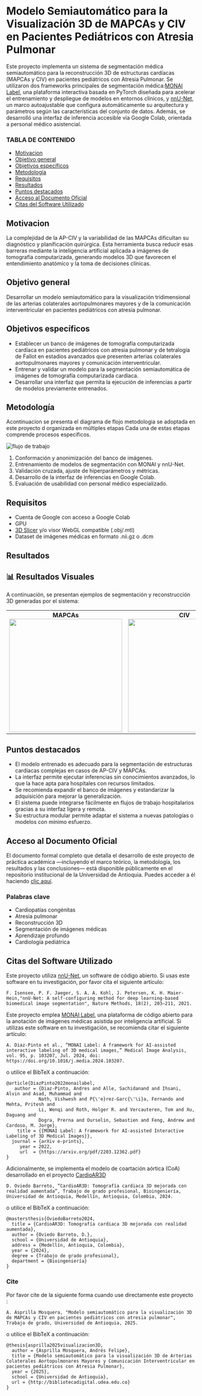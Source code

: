 # Modelo Semiautomático para la Visualización 3D de MAPCAs y CIV en Pacientes Pediátricos con Atresia Pulmonar

Este proyecto implementa un sistema de segmentación médica semiautomático para la reconstrucción 3D de estructuras cardíacas (MAPCAs y CIV) en pacientes pediátricos con Atresia Pulmonar. Se utilizaron dos frameworks principales de segmentación médica:[MONAI Label](https://github.com/Project-MONAI/MONAILabel/tree/main), una plataforma interactiva basada en PyTorch diseñada para acelerar el entrenamiento y despliegue de modelos en entornos clínicos, y [nnU-Net](https://github.com/MIC-DKFZ/nnUNet), un marco autoajustable que configura automáticamente su arquitectura y parámetros según las características del conjunto de datos. Además, se desarrolló una interfaz de inferencia accesible vía Google Colab, orientada a personal médico asistencial.


### TABLA DE CONTENIDO
- [Motivacion](#Motivacion)
- [Objetivo general](#Objetivo-general)
- [Objetivos específicos](#Objetivos-específicos)
- [Metodología](#Metodología)
- [Requisitos](#Requisitos)
- [Resultados](#Resultados)
- [Puntos destacados](#Puntos-destacados)
- [Acceso al Documento Oficial](#Acceso-al-Documento-Oficial)
- [Citas del Software Utilizado](#Citas-del-Software-Utilizado)

## Motivacion

La complejidad de la AP-CIV y la variabilidad de las MAPCAs dificultan su diagnóstico y planificación quirúrgica. Esta herramienta busca reducir esas barreras mediante la inteligencia artificial aplicada a imágenes de tomografía computarizada, generando modelos 3D que favorecen el entendimiento anatómico y la toma de decisiones clínicas.

## Objetivo general

Desarrollar  un  modelo  semiautomático  para  la  visualización  tridimensional  de  las  arterias 
colaterales  aortopulmonares  mayores  y  de  la  comunicación  interventricular  en  pacientes 
pediátricos con atresia pulmonar.

## Objetivos específicos

- Establecer  un  banco  de  imágenes  de  tomografía  computarizada  cardíaca  en  pacientes  pediátricos  con  atresia  pulmonar  y  de  tetralogía  de  Fallot  en   estadios  avanzados  que presenten arterias colaterales aortopulmonares mayores y comunicación  interventricular. 
- Entrenar  y  validar  un  modelo  para  la  segmentación  semiautomática  de  imágenes  de tomografía computarizada cardíaca.
- Desarrollar  una  interfaz  que  permita  la  ejecución  de  inferencias  a  partir  de  modelos previamente entrenados. 

## Metodología

Acontinuacion se presenta  el diagrama de flojo  metodologia se  adoptada en este proyecto d organizada  en  múltiples  etapas  Cada  una  de  estas  etapas  comprende  procesos  específicos.

![flujo de trabajo](https://github.com/Andresf-Asprilla/Modelo-segmentacion-APCIVMAPCAs/blob/main/images/digrama.png)

1. Conformación y anonimización del banco de imágenes.
2. Entrenamiento de modelos de segmentación con MONAI y nnU-Net.
3. Validación cruzada, ajuste de hiperparámetros y métricas.
4. Desarrollo de la interfaz de inferencias en Google Colab.
5. Evaluación de usabilidad con personal médico especializado.


## Requisitos

- Cuenta de Google con acceso a Google Colab
- GPU 
- [3D Slicer](https://www.slicer.org/) y/o visor WebGL compatible (.obj/.mtl)
- Dataset de imágenes médicas en formato .nii.gz o .dcm

## Resultados
## 📊 Resultados Visuales

A continuación, se presentan ejemplos de segmentación y reconstrucción 3D generadas por el sistema:

<table>
  <tr>
    <td align="center">
      <strong>MAPCAs</strong><br>
      <img src="https://github.com/Andresf-Asprilla/Modelo-segmentacion-APCIVMAPCAs/blob/main/images/video_1.mp4.gif" width="300"/>
    </td>
    <td align="center">
      <strong>CIV</strong><br>
      <img src="https://github.com/Andresf-Asprilla/Modelo-segmentacion-APCIVMAPCAs/blob/main/images/video_2.mp4.gif" width="300"/>
    </td>
    <td align="center">
      <strong>Combinado</strong><br>
      <img src="https://github.com/Andresf-Asprilla/Modelo-segmentacion-APCIVMAPCAs/blob/main/images/video_3.mp4.gif" width="300"/>
    </td>
  </tr>
</table>


## Puntos destacados

- El modelo entrenado  es adecuado para la segmentación de estructuras cardíacas complejas en casos de AP-CIV y MAPCAs.
- La interfaz permite ejecutar inferencias sin conocimientos avanzados, lo que la hace apta para hospitales con recursos limitados.
- Se recomienda expandir el banco de imágenes y estandarizar la adquisición para mejorar la generalización.
- El sistema puede integrarse fácilmente en flujos de trabajo hospitalarios gracias a su interfaz ligera y remota.
- Su estructura modular permite adaptar el sistema a nuevas patologías o modelos con mínimo esfuerzo.


## Acceso al Documento Oficial

El documento formal completo que detalla el desarrollo de este proyecto de práctica académica —incluyendo el marco teórico, la metodología, los resultados y las conclusiones— está disponible públicamente en el repositorio institucional de la Universidad de Antioquia. Puedes acceder a él haciendo [clic aquí](https://bibliotecadigital.udea.edu.co/communities/aba95e15-009e-4b9a-a2b0-c8b390d5ad1f).

### Palabras clave
- Cardiopatías congénitas  
- Atresia pulmonar  
- Reconstrucción 3D  
- Segmentación de imágenes médicas  
- Aprendizaje profundo  
- Cardiología pediátrica

## Citas del Software Utilizado

Este proyecto utiliza [nnU-Net](https://github.com/MIC-DKFZ/nnUNet), un software de código abierto. Si usas este software en tu investigación, por favor cita el siguiente artículo:

```F. Isensee, P. F. Jaeger, S. A. A. Kohl, J. Petersen, K. H. Maier-Hein,"nnU-Net: A self-configuring method for deep learning-based biomedical image segmentation", Nature Methods, 18(2), 203–211, 2021.```

Este proyecto emplea [MONAI Label](https://github.com/Project-MONAI/MONAILabel), una plataforma de código abierto para la anotación de imágenes médicas asistida por inteligencia artificial. Si utilizas este software en tu investigación, se recomienda citar el siguiente artículo:

```A. Diaz-Pinto et al., “MONAI Label: A framework for AI-assisted interactive labeling of 3D medical images,” Medical Image Analysis, vol. 95, p. 103207, Jul. 2024, doi: https://doi.org/10.1016/j.media.2024.103207.```


o utilice el BibTeX a continuación:

```
@article{DiazPinto2022monailabel,
   author = {Diaz-Pinto, Andres and Alle, Sachidanand and Ihsani, Alvin and Asad, Muhammad and
            Nath, Vishwesh and P{\'e}rez-Garc{\'\i}a, Fernando and Mehta, Pritesh and
            Li, Wenqi and Roth, Holger R. and Vercauteren, Tom and Xu, Daguang and
            Dogra, Prerna and Ourselin, Sebastien and Feng, Andrew and Cardoso, M. Jorge},
    title = {{MONAI Label: A framework for AI-assisted Interactive Labeling of 3D Medical Images}},
  journal = {arXiv e-prints},
     year = 2022,
     url  = {https://arxiv.org/pdf/2203.12362.pdf}
}
```
Adicionalmente, se implementa el modelo de coartación aórtica (CoA) desarrollado en el proyecto  [CardioAR3D](https://github.com/doviedob/CardioAR3D)

```D. Oviedo Barreto, “CardioAR3D: Tomografía cardiaca 3D mejorada con realidad aumentada”, Trabajo de grado profesional, Bioingeniería, Universidad de Antioquia, Medellín, Antioquia, Colombia, 2024.```

o utilice el BibTeX a continuación:

```
@mastersthesis{OviedoBarreto2024,
  title = {CardioAR3D: Tomografía cardiaca 3D mejorada con realidad aumentada},
  author = {Oviedo Barreto, D.},
  school = {Universidad de Antioquia},
  address = {Medellín, Antioquia, Colombia},
  year = {2024},
  degree = {Trabajo de grado profesional},
  department = {Bioingeniería}
}
```
### Cite
Por favor  cite de la siguiente forma cuando use directamente este proyecto :

```A. Asprilla Mosquera, "Modelo semiautomático para la visualización 3D de MAPCAs y CIV en pacientes pediátricos con atresia pulmonar", Trabajo de grado, Universidad de Antioquia, 2025.```


o utilice el BibTeX a continuación:

```
@thesis{asprilla2025visualizacion3D,
  author = {Asprilla Mosquera, Andrés Felipe},
  title = {Modelo semiautomático para la visualización 3D de Arterias Colaterales Aortopulmonares Mayores y Comunicación Interventricular en pacientes pediátricos con Atresia Pulmonar},
  year = {2025},
  school = {Universidad de Antioquia},
  url = {http://bibliotecadigital.udea.edu.co}
}
```
